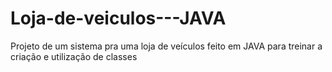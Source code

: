 # Loja-de-veiculos---JAVA
Projeto de um sistema pra uma loja de veículos feito em JAVA para treinar a criação e utilização de classes
